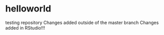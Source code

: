# helloworld
testing repository
Changes added outside of the master branch
Changes added in RStudio!!!